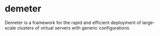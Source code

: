 # demeter
Demeter is a framework for the rapid and efficient deployment of large-scale clusters of virtual servers  with generic configurations
